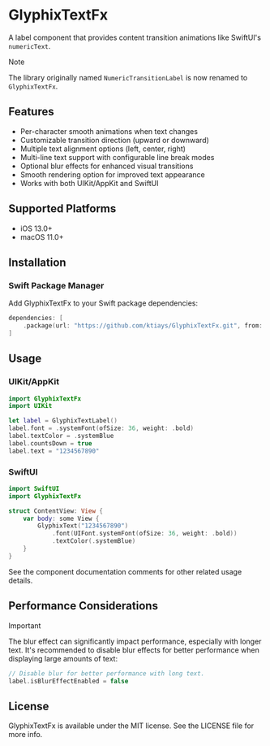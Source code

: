 # GlyphixTextFx

A label component that provides content transition animations like SwiftUI's `numericText`.

> [!NOTE]
> The library originally named `NumericTransitionLabel` is now renamed to `GlyphixTextFx`.

## Features

- Per-character smooth animations when text changes
- Customizable transition direction (upward or downward)
- Multiple text alignment options (left, center, right)
- Multi-line text support with configurable line break modes
- Optional blur effects for enhanced visual transitions
- Smooth rendering option for improved text appearance
- Works with both UIKit/AppKit and SwiftUI

## Supported Platforms

- iOS 13.0+
- macOS 11.0+

## Installation

### Swift Package Manager

Add GlyphixTextFx to your Swift package dependencies:

```swift
dependencies: [
    .package(url: "https://github.com/ktiays/GlyphixTextFx.git", from: "2.0.0")
]
```

## Usage

### UIKit/AppKit

```swift
import GlyphixTextFx
import UIKit

let label = GlyphixTextLabel()
label.font = .systemFont(ofSize: 36, weight: .bold)
label.textColor = .systemBlue
label.countsDown = true
label.text = "1234567890"
```

### SwiftUI

```swift
import SwiftUI
import GlyphixTextFx

struct ContentView: View {
    var body: some View {
        GlyphixText("1234567890")
            .font(UIFont.systemFont(ofSize: 36, weight: .bold))
            .textColor(.systemBlue)
    }
}
```

See the component documentation comments for other related usage details.

## Performance Considerations

> [!IMPORTANT]
> The blur effect can significantly impact performance, especially with longer text. It's recommended to disable blur effects for better performance when displaying large amounts of text:

```swift
// Disable blur for better performance with long text.
label.isBlurEffectEnabled = false
```

## License
GlyphixTextFx is available under the MIT license. See the LICENSE file for more info.
